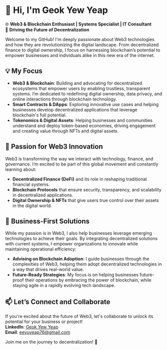 # 👋 Hi, I'm Geok Yew Yeap

🌐 **Web3 & Blockchain Enthusiast | Systems Specialist | IT Consultant**  
🚀 **Driving the Future of Decentralization**

Welcome to my GitHub! I'm deeply passionate about Web3 technologies and how they are revolutionizing the digital landscape. From decentralized finance to digital ownership, I focus on harnessing blockchain’s potential to empower businesses and individuals alike in this new era of the internet.

## 💡 My Focus
- **Web3 & Blockchain**: Building and advocating for decentralized ecosystems that empower users by enabling trustless, transparent systems. I’m dedicated to redefining digital ownership, data privacy, and online interactions through blockchain technology.
- **Smart Contracts & DApps**: Exploring innovative use cases and helping businesses develop decentralized applications that leverage blockchain's full potential.
- **Tokenomics & Digital Assets**: Helping businesses and communities understand and deploy token-based economies, driving engagement and creating value through NFTs and digital assets.

## 🌱 Passion for Web3 Innovation
Web3 is transforming the way we interact with technology, finance, and governance. I’m excited to be part of this global movement and constantly learning about:
- **Decentralized Finance (DeFi)** and its role in reshaping traditional financial systems.
- **Blockchain Protocols** that ensure security, transparency, and scalability in decentralized applications.
- **Digital Ownership & NFTs** that give users true control over their assets in the digital world.

## 💼 Business-First Solutions
While my passion is in Web3, I also help businesses leverage emerging technologies to achieve their goals. By integrating decentralized solutions with current systems, I empower organizations to innovate while maintaining operational efficiency:
- **Advising on Blockchain Adoption**: I guide businesses through the complexities of Web3, helping them adopt decentralized technologies in a way that drives real-world value.
- **Future-Ready Strategies**: My focus is on helping businesses future-proof their operations by embracing the power of blockchain, while staying agile in a rapidly evolving tech landscape.

## 📫 Let’s Connect and Collaborate
If you're excited about the future of Web3, let's collaborate to unlock its potential for your business or project!  
**LinkedIn**: [Geok Yew Yeap](https://www.linkedin.com/in/geokyew-yeap-3a3363311/)  
**Email**: eeyuyeap76@gmail.com

Join me on the journey to decentralization! 🚀
